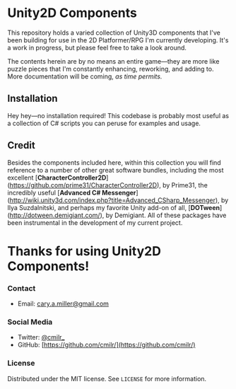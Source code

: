 # Unity2D Components

This repository holds a varied collection of Unity3D components that I've been building for use in the 2D Platformer/RPG I'm currently developing. It's a work in progress, but please feel free to take a look around.

The contents herein are by no means an entire game—they are more like puzzle pieces that I'm constantly enhancing, reworking, and adding to. More documentation will be coming, *as time permits.*

## Installation

Hey hey—no installation required! This codebase is probably most useful as a collection of C# scripts you can peruse for examples and usage.

## Credit
Besides the components included here, within this collection you will find reference to a number of other great software bundles, including the most excellent [**CharacterController2D**] (https://github.com/prime31/CharacterController2D), by Prime31, the incredibly useful [**Advanced C# Messenger**] (http://wiki.unity3d.com/index.php?title=Advanced_CSharp_Messenger), by Ilya Suzdalnitski, and perhaps my favorite Unity add-on of all, [**DOTween**] (http://dotween.demigiant.com/), by Demigiant. All of these packages have been instrumental in the development of my current project.

# Thanks for using Unity2D Components!

### Contact
- Email: cary.a.miller@gmail.com

### Social Media
- Twitter: [@cmilr_](https://twitter.com/cmilr_)
- GitHub: [https://github.com/cmilr/](https://github.com/cmilr/)

### License
Distributed under the MIT license. See ``LICENSE`` for more information.
